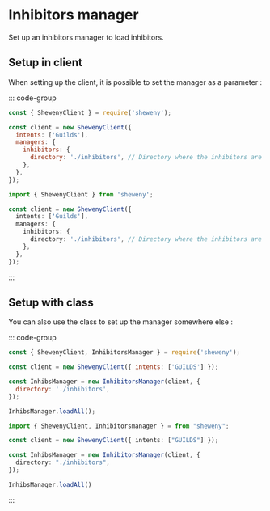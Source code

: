 # Inhibitors manager

Set up an inhibitors manager to load inhibitors.

## Setup in client

When setting up the client, it is possible to set the manager as a parameter :

::: code-group

```js [Javascript CJS]
const { ShewenyClient } = require('sheweny');

const client = new ShewenyClient({
  intents: ['Guilds'],
  managers: {
    inhibitors: {
      directory: './inhibitors', // Directory where the inhibitors are stored
    },
  },
});
```

```ts [Typescript ESM]
import { ShewenyClient } from 'sheweny';

const client = new ShewenyClient({
  intents: ['Guilds'],
  managers: {
    inhibitors: {
      directory: './inhibitors', // Directory where the inhibitors are stored
    },
  },
});
```

:::

## Setup with class

You can also use the class to set up the manager somewhere else :

::: code-group

```js [Javascript CJS]
const { ShewenyClient, InhibitorsManager } = require('sheweny');

const client = new ShewenyClient({ intents: ['GUILDS'] });

const InhibsManager = new InhibitorsManager(client, {
  directory: './inhibitors',
});

InhibsManager.loadAll();
```

```ts [Typescript ESM]
import { ShewenyClient, Inhibitorsmanager } = from "sheweny";

const client = new ShewenyClient({ intents: ["GUILDS"] });

const InhibsManager = new InhibitorsManager(client, {
  directory: "./inhibitors",
});

InhibsManager.loadAll()
```

:::
